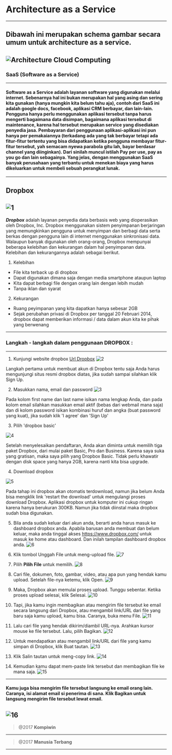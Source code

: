 # Architecture as a Service
---
Dibawah ini merupakan schema gambar secara umum untuk architecture as a service.
---
![Architecture Cloud Computing](https://github.com/Apriliana2424/tct/blob/master/images/Architecture%20Cloud%20Computing.jpeg)
---
### SaaS (Software as a Service)
---
#### **Software as a Service** adalah layanan software yang digunakan melalui internet. Sebenarnya hal ini bukan merupakan hal yang asing dan sering kita gunakan (hanya mungkin kita belum tahu aja), contoh dari SaaS ini adalah google docs, facebook, aplikasi CRM berbayar, dan lain-lain. Pengguna hanya perlu menggunakan aplikasi tersebut tanpa harus mengerti bagaimana data disimpan, bagaimana aplikasi tersebut di maintenance, karena hal tersebut merupakan service yang disediakan penyedia jasa. Pembayaran dari penggunaan aplikasi-aplikasi ini pun hanya per pemakaiannya (terkadang ada yang tak berbayar tetapi ada fitur-fitur tertentu yang bisa didapatkan ketika pengguna membayar fitur-fitur tersebut, yah semacam nyewa parabola gitu lah, bayar berdasar channel yang diinginkan). Dari sinilah muncul istilah Pay per use, pay as you go dan lain sebagainya. Yang jelas, dengan menggunakan SaaS banyak perusahaan yang terbantu untuk menekan biaya yang harus dikeluarkan untuk membeli sebuah perangkat lunak.
---
## Dropbox
![1](https://github.com/Apriliana2424/tct/blob/master/images/1.jpg)
---
***Dropbox*** adalah layanan penyedia data berbasis web yang dioperasikan oleh Dropbox, Inc. Dropbox menggunakan sistem penyimpanan berjaringan yang memungkinkan pengguna untuk menyimpan dan berbagi data serta berkas dengan pengguna lain di internet menggunakan sinkronisasi data. 
Walaupun  banyak digunakan oleh orang-orang, Dropbox mempunyai beberapa kelebihan dan kekurangan dalam hal penyimpanan data. Kelebihan dan kekurangannya adalah sebagai berikut.

1. Kelebihan
* File kita terback up di dropbox
* Dapat digunakan dimana saja dengan media smartphone ataupun laptop
* Kita dapat berbagi file dengan orang lain dengan lebih mudah
* Tanpa iklan dan syarat

2. Kekurangan
* Ruang peyimpanan yang kita dapatkan hanya sebesar 2GB
* Sejak perubahan privasi di Dropbox per tanggal 20 Februari 2014, dropbox dapat memberikan informasi / data dalam akun kita ke pihak yang berwenang

---
### Langkah - langkah dalam penggunaan **DROPBOX** :
---
1. Kunjungi website dropbox [Url Dropbox](https://www.dropbox.com/)
![2](https://github.com/Apriliana2424/tct/blob/master/images/2.jpg)

Langkah pertama untuk membuat akun di Dropbox tentu saja Anda harus mengunjungi situs resmi dropbox diatas, jika sudah sampai silahkan klik Sign Up.

2. Masukkan nama, email dan password
![3](https://github.com/Apriliana2424/tct/blob/master/images/3.jpg)

Pada kolom first name dan last name isikan nama lengkap Anda, dan pada kolom email silahkan masukkan email aktif (bebas dari webmail mana saja) dan di kolom password isikan kombinasi huruf dan angka (buat password yang kuat), jika sudah klik 'I agree' dan 'Sign Up'

3. Pilih 'dropbox basic'

![4](https://github.com/Apriliana2424/tct/blob/master/images/4.jpg)

Setelah menyelesaikan pendaftaran, Anda akan diminta untuk memilih tiga paket Dropbox, dari mulai paket Basic, Pro dan Business. Karena saya suka yang gratisan, maka saya pilih yang Dropbox Basic. Tidak perlu khawatir dengan disk space yang hanya 2GB, karena nanti kita bisa upgrade.

4. Download dropbox

![5](https://github.com/Apriliana2424/tct/blob/master/images/5.jpg)

Pada tahap ini dropbox akan otomatis terdownload, namun jika belum Anda bisa mengklik link 'restart the download' untuk mengulangi proses download Dropbox. Aplikasi dropbox untuk komputer ini cukup ringan karena hanya berukuran 300KB.
Namun jika tidak diinstal maka dropbox sudah bisa digunakan.

5. Bila anda sudah keluar dari akun anda, berarti anda harus masuk ke dashboard dropbox anda. Apabila barusan anda membuat dan belum keluar, maka anda tinggal akses https://www.dropbox.com/ untuk masuk ke home atau dashboard. Dan inilah tampilan dashboard dropbox anda.
![6](https://github.com/Apriliana2424/tct/blob/master/images/6.jpg)

6. Klik tombol Unggah File untuk meng-upload file.
![7](https://github.com/Apriliana2424/tct/blob/master/images/7.jpg)

7. Pilih **Pilih File** untuk memilih.
![8](https://github.com/Apriliana2424/tct/blob/master/images/8.jpg)

8. Cari file, dokumen, foto, gambar, video, atau apa pun yang hendak kamu upload. Setelah file-nya ketemu, klik Open.
![9](https://github.com/Apriliana2424/tct/blob/master/images/9.jpg)

9. Maka, Dropbox akan memulai proses upload. Tunggu sebentar.
Ketika proses upload selesai, klik Selesai.
![10](https://github.com/Apriliana2424/tct/blob/master/images/10.jpg)

10. Tapi, jika kamu ingin membagikan atau mengirim file tersebut ke email secara langsung dari Dropbox, atau mengambil link/URL dari file yang baru saja kamu upload, kamu bisa.
Caranya, buka menu File.
![11](https://github.com/Apriliana2424/tct/blob/master/images/11.jpg)

11. Lalu cari file yang hendak dikirim/diambil URL-nya. Arahkan kursor mouse ke file tersebut. Lalu, pilih Bagikan.
![12](https://github.com/Apriliana2424/tct/blob/master/images/12.jpg)

12. Untuk mendapatkan atau mengambil link/URL dari file yang kamu simpan di Dropbox, klik Buat tautan.
![13](https://github.com/Apriliana2424/tct/blob/master/images/13.jpg)

13. Klik Salin tautan untuk meng-copy link.
![14](https://github.com/Apriliana2424/tct/blob/master/images/14.jpg)

14. Kemudian kamu dapat mem-paste link tersebut dan membagikan file ke mana saja.
![15](https://github.com/Apriliana2424/tct/blob/master/images/15.jpg)
---
#### Kamu juga bisa mengirim file tersebut langsung ke email orang lain. Caranya, isi alamat email si penerima di sana. Klik Bagikan untuk langsung mengirim file tersebut lewat email.
![16](https://github.com/Apriliana2424/tct/blob/master/images/16.jpg)
---
> @2017 **Kompiwin**
---
> @2017 **Manusia Terbang**
---
